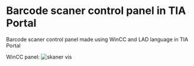 # Barcode scaner control panel in TIA Portal
 Barcode scaner control panel made using WinCC and LAD language in TIA Portal


WinCC panel:
![skaner vis](https://github.com/DawidBogusz205/Barcode-scaner-control-panel-in-TIA-Portal/assets/96084041/947f975d-f753-4721-ad51-4f760b279bf0)
